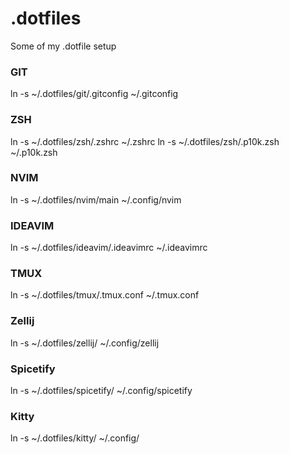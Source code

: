 # .dotfiles

Some of my .dotfile setup

### GIT

ln -s ~/.dotfiles/git/.gitconfig ~/.gitconfig

### ZSH

ln -s ~/.dotfiles/zsh/.zshrc ~/.zshrc
ln -s ~/.dotfiles/zsh/.p10k.zsh ~/.p10k.zsh

### NVIM

ln -s ~/.dotfiles/nvim/main ~/.config/nvim

### IDEAVIM

ln -s ~/.dotfiles/ideavim/.ideavimrc ~/.ideavimrc

### TMUX

ln -s ~/.dotfiles/tmux/.tmux.conf ~/.tmux.conf

### Zellij

ln -s ~/.dotfiles/zellij/ ~/.config/zellij

### Spicetify

ln -s ~/.dotfiles/spicetify/ ~/.config/spicetify

### Kitty

ln -s ~/.dotfiles/kitty/ ~/.config/
